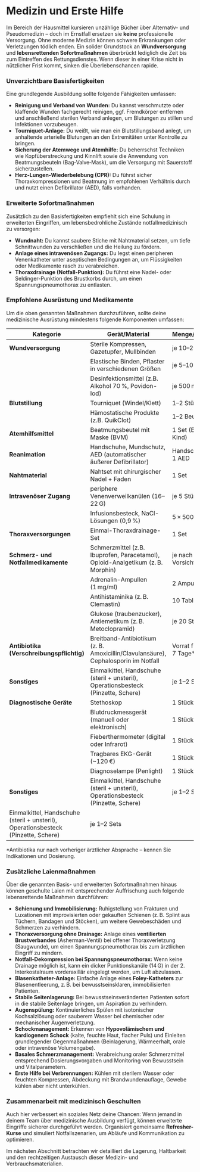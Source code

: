 # Medizin und Erste Hilfe

Im Bereich der Hausmittel kursieren unzählige Bücher über Alternativ- und Pseudomedizin – doch im Ernstfall ersetzen sie **keine** professionelle Versorgung. Ohne moderne Medizin können schwere Erkrankungen oder Verletzungen tödlich enden. Ein solider Grundstock an **Wundversorgung** und **lebensrettenden Sofortmaßnahmen** überbrückt lediglich die Zeit bis zum Eintreffen des Rettungsdienstes. Wenn dieser in einer Krise nicht in nützlicher Frist kommt, sinken die Überlebenschancen rapide.

### Unverzichtbare Basisfertigkeiten

Eine grundlegende Ausbildung sollte folgende Fähigkeiten umfassen:

* **Reinigung und Verband von Wunden:** Du kannst verschmutzte oder klaffende Wunden fachgerecht reinigen, ggf. Fremdkörper entfernen und anschließend sterilen Verband anlegen, um Blutungen zu stillen und Infektionen vorzubeugen.
* **Tourniquet-Anlage:** Du weißt, wie man ein Blutstillungsband anlegt, um anhaltende arterielle Blutungen an den Extremitäten unter Kontrolle zu bringen.
* **Sicherung der Atemwege und Atemhilfe:** Du beherrschst Techniken wie Kopfüberstreckung und Kinnlift sowie die Anwendung von Beatmungsbeuteln (Bag‑Valve‑Mask), um die Versorgung mit Sauerstoff sicherzustellen.
* **Herz-Lungen-Wiederbelebung (CPR):** Du führst sicher Thoraxkompressionen und Beatmung im empfohlenen Verhältnis durch und nutzt einen Defibrillator (AED), falls vorhanden.

### Erweiterte Sofortmaßnahmen

Zusätzlich zu den Basisfertigkeiten empfiehlt sich eine Schulung in erweiterten Eingriffen, um lebensbedrohliche Zustände notfallmedizinisch zu versorgen:

* **Wundnaht:** Du kannst saubere Stiche mit Nahtmaterial setzen, um tiefe Schnittwunden zu verschließen und die Heilung zu fördern.
* **Anlage eines intravenösen Zugangs:** Du legst einen peripheren Venenkatheter unter aseptischen Bedingungen an, um Flüssigkeiten oder Medikamente rasch zu verabreichen.
* **Thoraxdrainage (Notfall-Punktion):** Du führst eine Nadel- oder Seldinger-Punktion des Brustkorbs durch, um einen Spannungspneumothorax zu entlasten.

### Empfohlene Ausrüstung und Medikamente

Um die oben genannten Maßnahmen durchzuführen, sollte deine medizinische Ausrüstung mindestens folgende Komponenten umfassen:

| Kategorie                                                                          | Gerät/Material                                                                     | Menge/Anmerkung                    |
| ---------------------------------------------------------------------------------- | ---------------------------------------------------------------------------------- | ---------------------------------- |
| **Wundversorgung**                                                                 | Sterile Kompressen, Gazetupfer, Mullbinden                                         | je 10–20 Stück                     |
|                                                                                    | Elastische Binden, Pflaster in verschiedenen Größen                                | je 5–10 Stück                      |
|                                                                                    | Desinfektionsmittel (z.B. Alkohol 70 %, Povidon-Iod)                               | je 500 ml                          |
| **Blutstillung**                                                                   | Tourniquet (Windel/Klett)                                                          | 1–2 Stück                          |
|                                                                                    | Hämostatische Produkte (z.B. QuikClot)                                             | 1–2 Beutel                         |
| **Atemhilfsmittel**                                                                | Beatmungsbeutel mit Maske (BVM)                                                    | 1 Set (Erwachsen + Kind)           |
| **Reanimation**                                                                    | Handschuhe, Mundschutz, AED (automatischer äußerer Defibrillator)                  | Handschuhpaare + 1 AED             |
| **Nahtmaterial**                                                                   | Nahtset mit chirurgischer Nadel + Faden                                            | 1 Set                              |
| **Intravenöser Zugang**                                                            | periphere Venenverweilkanülen (16–22 G)                                            | je 5 Stück                         |
|                                                                                    | Infusionsbesteck, NaCl-Lösungen (0,9 %)                                            | 5 × 500 ml                         |
| **Thoraxversorgungen**                                                             | Einmal-Thoraxdrainage-Set                                                          | 1 Set                              |
| **Schmerz- und Notfallmedikamente**                                                | Schmerzmittel (z.B. Ibuprofen, Paracetamol), Opioid-Analgetikum (z. B. Morphin)    | je nach Bedarf, Vorsicht Dosierung |
|                                                                                    | Adrenalin-Ampullen (1 mg/ml)                                                       | 2 Ampullen                         |
|                                                                                    | Antihistaminika (z. B. Clemastin)                                                  | 10 Tabletten                       |
|                                                                                    | Glukose (traubenzucker), Antiemetikum (z. B. Metoclopramid)                        | je 20 Stück                        |
| **Antibiotika (Verschreibungspflichtig)**                                          | Breitband-Antibiotikum (z. B. Amoxicillin/Clavulansäure), Cephalosporin im Notfall | Vorrat für 5–7 Tage\*              |
| **Sonstiges**                                                                      | Einmalkittel, Handschuhe (steril + unsteril), Operationsbesteck (Pinzette, Schere) | je 1–2 Sets                        |
| **Diagnostische Geräte**                                                           | Stethoskop                                                                         | 1 Stück                            |
|                                                                                    | Blutdruckmessgerät (manuell oder elektronisch)                                     | 1 Stück                            |
|                                                                                    | Fieberthermometer (digital oder Infrarot)                                          | 1 Stück                            |
|                                                                                    | Tragbares EKG-Gerät (\~120 €)                                                      | 1 Stück                            |
|                                                                                    | Diagnoselampe (Penlight)                                                           | 1 Stück                            |
| **Sonstiges**                                                                      | Einmalkittel, Handschuhe (steril + unsteril), Operationsbesteck (Pinzette, Schere) | je 1–2 Sets                        |
| Einmalkittel, Handschuhe (steril + unsteril), Operationsbesteck (Pinzette, Schere) | je 1–2 Sets                                                                        |                                    |

\*Antibiotika nur nach vorheriger ärztlicher Absprache – kennen Sie Indikationen und Dosierung.

### Zusätzliche Laienmaßnahmen

Über die genannten Basis- und erweiterten Sofortmaßnahmen hinaus können geschulte Laien mit entsprechender Auffrischung auch folgende lebensrettende Maßnahmen durchführen:

* **Schienung und Immobilisierung:** Ruhigstellung von Frakturen und Luxationen mit improvisierten oder gekauften Schienen (z. B. Splint aus Tüchern, Bandagen und Stöcken), um weitere Gewebeschäden und Schmerzen zu verhindern.
* **Thoraxversorgung ohne Drainage:** Anlage eines **ventilierten Brustverbandes** (Asherman-Ventil) bei offener Thoraxverletzung (Saugwunde), um einen Spannungspneumothorax bis zum ärztlichen Eingriff zu mindern.
* **Notfall-Dekompres­sion bei Spannungspneumothorax:** Wenn keine Drainage möglich ist, kann ein dicker Punktionskanüle (14 G) in der 2. Interkostalraum vorderaxillär eingelegt werden, um Luft abzulassen.
* **Blasenkatheter-Anlage:** Einfache Anlage eines **Foley-Katheters** zur Blasenentleerung, z. B. bei bewusstseinsklaren, immobilisierten Patienten.
* **Stabile Seitenlagerung:** Bei bewusstseinsveränder­ten Patienten sofort in die stabile Seitenlage bringen, um Aspiration zu verhindern.
* **Augenspülung:** Kontinuierliches Spülen mit isotonischer Kochsalzlösung oder sauberem Wasser bei chemischer oder mechanischer Augenverletzung.
* **Schockmanagement:** Erkennen von **Hypovolämischem und kardiogenem Schock** (kalte, feuchte Haut, flacher Puls) und Einleiten grundlegender Gegenmaßnahmen (Beinlagerung, Wärmeerhalt, orale oder intravenöse Volumengabe).
* **Basales Schmerzmanagement:** Verabreichung oraler Schmerzmittel entsprechend Dosierungsvorgaben und Monitoring von Bewusstsein und Vitalparametern.
* **Erste Hilfe bei Verbrennungen:** Kühlen mit sterilem Wasser oder feuchten Kompressen, Abdeckung mit Brandwundenauflage, Gewebe kühlen aber nicht unterkühlen.

### Zusammenarbeit mit medizinisch Geschulten

Auch hier verbessert ein soziales Netz deine Chancen: Wenn jemand in deinem Team über medizinische Ausbildung verfügt, können erweiterte Eingriffe sicherer durchgeführt werden. Organisiert gemeinsame **Refresher-Kurse** und simuliert Notfallszenarien, um Abläufe und Kommunikation zu optimieren.

Im nächsten Abschnitt betrachten wir detailliert die Lagerung, Haltbarkeit und den rechtzeitigen Austausch dieser Medizin- und Verbrauchsmaterialien.
